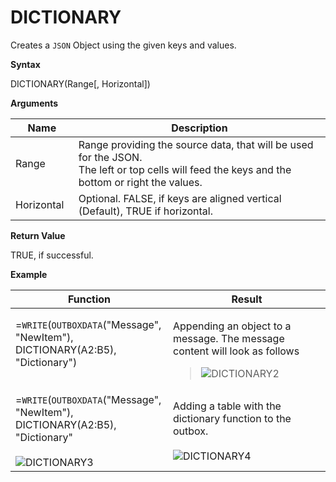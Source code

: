 # DICTIONARY

Creates a `JSON` Object using the given keys and values.

**Syntax**

DICTIONARY(Range\[, Horizontal\])

**Arguments**

<table>
<colgroup>
<col style="width: 20%" />
<col style="width: 80%" />
</colgroup>
<thead>
<tr class="header">
<th>Name</th>
<th>Description</th>
</tr>
</thead>
<tbody>
<tr class="odd">
<td>Range</td>
<td><div class="line-block">Range providing the source data, that will be used for the JSON.<br />
The left or top cells will feed the keys and the bottom or right the values.</div></td>
</tr>
<tr class="even">
<td>Horizontal</td>
<td>Optional. FALSE, if keys are aligned vertical (Default), TRUE if horizontal.</td>
</tr>
</tbody>
</table>

**Return Value**

TRUE, if successful.

**Example**

<table>
<colgroup>
<col style="width: 50%" />
<col style="width: 50%" />
</colgroup>
<thead>
<tr class="header">
<th>Function</th>
<th>Result</th>
</tr>
</thead>
<tbody>
<tr class="odd">
<td><div class="line-block">=<code class="interpreted-text" role="ref">WRITE</code>(<code class="interpreted-text" role="ref">OUTBOXDATA</code>("Message", "NewItem"), DICTIONARY(<span class="blue">A2:B5</span>), "Dictionary")<br />
<br />
</div></td>
<td><p>Appending an object to a message. The message content will look as follows</p>
<blockquote>
<div class="line-block"><img src="/images/DICTIONARY2.PNG" alt="DICTIONARY2" /></div>
</blockquote></td>
</tr>
<tr class="even">
<td><div class="line-block">=<code class="interpreted-text" role="ref">WRITE</code>(<code class="interpreted-text" role="ref">OUTBOXDATA</code>("Message", "NewItem"), DICTIONARY(<span class="blue">A2:B5</span>), "Dictionary"<br />
<br />
<img src="/images/DICTIONARY3.PNG" alt="DICTIONARY3" /></div></td>
<td><div class="line-block">Adding a table with the dictionary function to the outbox.<br />
<br />
<img src="/images/DICTIONARY4.PNG" alt="DICTIONARY4" /></div></td>
</tr>
</tbody>
</table>
